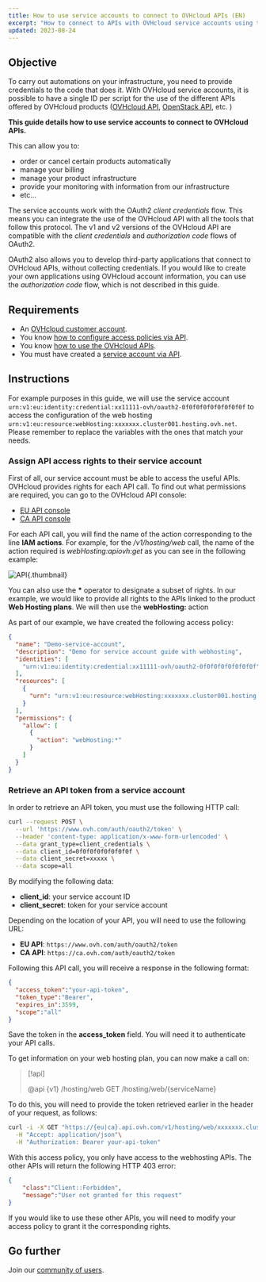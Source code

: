 ```yaml
---
title: How to use service accounts to connect to OVHcloud APIs (EN)
excerpt: "How to connect to APIs with OVHcloud service accounts using the OAuth2 protocol"
updated: 2023-08-24
---
```


## Objective

To carry out automations on your infrastructure, you need to provide credentials to the code that does it. With OVHcloud service accounts, it is possible to have a single ID per script for the use of the different APIs offered by OVHcloud products ([OVHcloud API](/pages/manage_and_operate/api/console-preview), [OpenStack API](/pages/public_cloud/compute/starting_with_nova), etc. )

**This guide details how to use service accounts to connect to OVHcloud APIs.**

This can allow you to:

- order or cancel certain products automatically
- manage your billing
- manage your product infrastructure
- provide your monitoring with information from our infrastructure
- etc...

The service accounts work with the OAuth2 *client credentials* flow. This means you can integrate the use of the OVHcloud API with all the tools that follow this protocol. The v1 and v2 versions of the OVHcloud API are compatible with the *client credentials* and *authorization code* flows of OAuth2.

OAuth2 also allows you to develop third-party applications that connect to OVHcloud APIs, without collecting credentials. If you would like to create your own applications using OVHcloud account information, you can use the *authorization code* flow, which is not described in this guide.

## Requirements

- An [OVHcloud customer account](/pages/account_and_service_management/account_information/ovhcloud-account-creation).
- You know [how to configure access policies via API](/pages/account_and_service_management/account_information/iam-policies-api).
- You know [how to use the OVHcloud APIs](/pages/manage_and_operate/api/first-steps).
- You must have created a [service account via API](/pages/manage_and_operate/api/manage-service-account).

## Instructions

For example purposes in this guide, we will use the service account `urn:v1:eu:identity:credential:xx11111-ovh/oauth2-0f0f0f0f0f0f0f0f0f` to access the configuration of the web hosting `urn:v1:eu:resource:webHosting:xxxxxxx.cluster001.hosting.ovh.net`. Please remember to replace the variables with the ones that match your needs.

### Assign API access rights to their service account

First of all, our service account must be able to access the useful APIs. OVHcloud provides rights for each API call. To find out what permissions are required, you can go to the OVHcloud API console:

- [EU API console](https://eu.api.ovh.com/console-preview/)
- [CA API console](https://ca.api.ovh.com/console-preview/)

For each API call, you will find the name of the action corresponding to the line **IAM actions**.
For example, for the */v1/hosting/web* call, the name of the action required is *webHosting:apiovh:get* as you can see in the following example:

![API](images/actions-in-console.png){.thumbnail}

You can also use the **\*** operator to designate a subset of rights. In our example, we would like to provide all rights to the APIs linked to the product **Web Hosting plans**. We will then use the **webHosting:** action

As part of our example, we have created the following access policy:

```json
{
  "name": "Demo-service-account",
  "description": "Demo for service account guide with webhosting",
  "identities": [
    "urn:v1:eu:identity:credential:xx11111-ovh/oauth2-0f0f0f0f0f0f0f0f"
  ],
  "resources": [
    {
      "urn": "urn:v1:eu:resource:webHosting:xxxxxxx.cluster001.hosting.ovh.net"
    }
  ],
  "permissions": {
    "allow": [
      {
        "action": "webHosting:*"
      }
    ]
  }
}
```

### Retrieve an API token from a service account

In order to retrieve an API token, you must use the following HTTP call:

```bash
curl --request POST \
  --url 'https://www.ovh.com/auth/oauth2/token' \
  --header 'content-type: application/x-www-form-urlencoded' \
  --data grant_type=client_credentials \
  --data client_id=0f0f0f0f0f0f0f0f \
  --data client_secret=xxxxx \
  --data scope=all
```

By modifying the following data:

- **client_id**: your service account ID
- **client_secret**: token for your service account

Depending on the location of your API, you will need to use the following URL:

- **EU API**: `https://www.ovh.com/auth/oauth2/token`
- **CA API**: `https://ca.ovh.com/auth/oauth2/token`

Following this API call, you will receive a response in the following format:

```json
{
  "access_token":"your-api-token",
  "token_type":"Bearer",
  "expires_in":3599,
  "scope":"all"
}
```

Save the token in the **access_token** field. You will need it to authenticate your API calls.

To get information on your web hosting plan, you can now make a call on:

> [!api]
>
> @api {v1} /hosting/web GET /hosting/web/{serviceName}
>

To do this, you will need to provide the token retrieved earlier in the header of your request, as follows:

```bash
curl -i -X GET "https://{eu|ca}.api.ovh.com/v1/hosting/web/xxxxxxx.cluster001.hosting.ovh.net" \
  -H "Accept: application/json"\
  -H "Authorization: Bearer your-api-token"
```

With this access policy, you only have access to the webhosting APIs. The other APIs will return the following HTTP 403 error:

```json
{
    "class":"Client::Forbidden",
    "message":"User not granted for this request"
}
```

If you would like to use these other APIs, you will need to modify your access policy to grant it the corresponding rights.

## Go further

Join our [community of users](/links/community).
